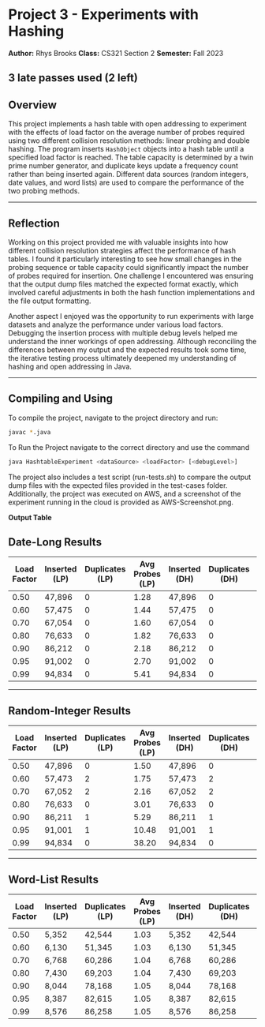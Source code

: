 # Project 3 - Experiments with Hashing

**Author:** Rhys Brooks
**Class:** CS321 Section 2
**Semester:** Fall 2023  

3 late passes used (2 left)
---

## Overview

This project implements a hash table with open addressing to experiment with the effects of load factor on the average number of probes required using two different collision resolution methods: linear probing and double hashing. The program inserts `HashObject` objects into a hash table until a specified load factor is reached. The table capacity is determined by a twin prime number generator, and duplicate keys update a frequency count rather than being inserted again. Different data sources (random integers, date values, and word lists) are used to compare the performance of the two probing methods.

---

## Reflection

Working on this project provided me with valuable insights into how different collision resolution strategies affect the performance of hash tables. I found it particularly interesting to see how small changes in the probing sequence or table capacity could significantly impact the number of probes required for insertion. One challenge I encountered was ensuring that the output dump files matched the expected format exactly, which involved careful adjustments in both the hash function implementations and the file output formatting.

Another aspect I enjoyed was the opportunity to run experiments with large datasets and analyze the performance under various load factors. Debugging the insertion process with multiple debug levels helped me understand the inner workings of open addressing. Although reconciling the differences between my output and the expected results took some time, the iterative testing process ultimately deepened my understanding of hashing and open addressing in Java.

---

## Compiling and Using

To compile the project, navigate to the project directory and run:


```bash
javac *.java
```
To Run the Project navigate to the correct directory and use the command

```bash
java HashtableExperiment <dataSource> <loadFactor> [<debugLevel>]

```

The project also includes a test script (run-tests.sh) to compare the output dump files with the expected files provided in the test-cases folder. Additionally, the project was executed on AWS, and a screenshot of the experiment running in the cloud is provided as AWS-Screenshot.png.



**Output Table**

## Date-Long Results

| Load Factor | Inserted (LP) | Duplicates (LP) | Avg Probes (LP) | Inserted (DH) | Duplicates (DH) | Avg Probes (DH) |
|-------------|---------------|-----------------|-----------------|---------------|-----------------|-----------------|
| 0.50        | 47,896        | 0               | 1.28            | 47,896        | 0               | 1.30            |
| 0.60        | 57,475        | 0               | 1.44            | 57,475        | 0               | 2.11            |
| 0.70        | 67,054        | 0               | 1.60            | 67,054        | 0               | 1.79            |
| 0.80        | 76,633        | 0               | 1.82            | 76,633        | 0               | 2.43            |
| 0.90        | 86,212        | 0               | 2.18            | 86,212        | 0               | 2.86            |
| 0.95        | 91,002        | 0               | 2.70            | 91,002        | 0               | 6.17            |
| 0.99        | 94,834        | 0               | 5.41            | 94,834        | 0               | 4.83            |

---

## Random-Integer Results

| Load Factor | Inserted (LP) | Duplicates (LP) | Avg Probes (LP) | Inserted (DH) | Duplicates (DH) | Avg Probes (DH) |
|-------------|---------------|-----------------|-----------------|---------------|-----------------|-----------------|
| 0.50        | 47,896        | 0               | 1.50            | 47,896        | 0               | 1.44            |
| 0.60        | 57,473        | 2               | 1.75            | 57,473        | 2               | 1.61            |
| 0.70        | 67,052        | 2               | 2.16            | 67,052        | 2               | 1.85            |
| 0.80        | 76,633        | 0               | 3.01            | 76,633        | 0               | 2.23            |
| 0.90        | 86,211        | 1               | 5.29            | 86,211        | 1               | 2.96            |
| 0.95        | 91,001        | 1               | 10.48           | 91,001        | 1               | 3.67            |
| 0.99        | 94,834        | 0               | 38.20           | 94,834        | 0               | 5.52            |

---

## Word-List Results

| Load Factor | Inserted (LP) | Duplicates (LP) | Avg Probes (LP) | Inserted (DH) | Duplicates (DH) | Avg Probes (DH) |
|-------------|---------------|-----------------|-----------------|---------------|-----------------|-----------------|
| 0.50        | 5,352         | 42,544          | 1.03            | 5,352         | 42,544          | 1.03            |
| 0.60        | 6,130         | 51,345          | 1.03            | 6,130         | 51,345          | 1.03            |
| 0.70        | 6,768         | 60,286          | 1.04            | 6,768         | 60,286          | 1.03            |
| 0.80        | 7,430         | 69,203          | 1.04            | 7,430         | 69,203          | 1.04            |
| 0.90        | 8,044         | 78,168          | 1.05            | 8,044         | 78,168          | 1.04            |
| 0.95        | 8,387         | 82,615          | 1.05            | 8,387         | 82,615          | 1.05            |
| 0.99        | 8,576         | 86,258          | 1.05            | 8,576         | 86,258          | 1.05            |
